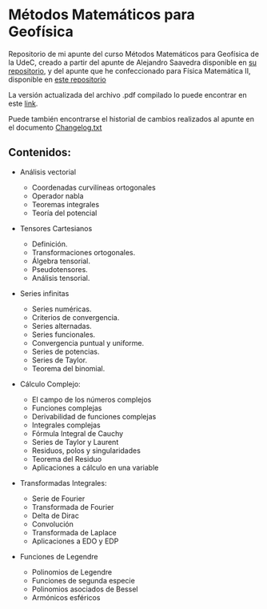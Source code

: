 # Métodos Matemáticos para Geofísica
Repositorio de mi apunte del curso Métodos Matemáticos para Geofísica de la UdeC, creado a partir del apunte de Alejandro Saavedra disponible en [su repositorio](https://github.com/AleSaa66/Fisica-Matematica), y del apunte que he confeccionado para Física Matemática II, disponible en [este repositorio](https://github.com/AleSaa66/Fisica-Matematica-II)


La versión actualizada del archivo .pdf compilado lo puede encontrar en este [link](https://drive.google.com/file/d/1SjQp67BPGIG51J9gHCgBZcO8bQyXrppU/view?usp=sharing).

Puede también encontrarse el historial de cambios realizados al apunte en el documento [Changelog.txt](https://github.com/Pedroga-cc/MMG/blob/main/changelog.txt)

## Contenidos:

* Análisis vectorial

  - Coordenadas curvilíneas ortogonales
  - Operador nabla
  - Teoremas integrales
  - Teoría del potencial

* Tensores Cartesianos

  - Definición.
  - Transformaciones ortogonales.
  - Álgebra tensorial.
  - Pseudotensores.
  - Análisis tensorial.
 
* Series infinitas

  - Series numéricas.
  - Criterios de convergencia.
  - Series alternadas.
  - Series funcionales.
  - Convergencia puntual y uniforme.
  - Series de potencias.
  - Series de Taylor.
  - Teorema del binomial.

* Cálculo Complejo: 

  - El campo de los números complejos
  - Funciones complejas
  - Derivabilidad de funciones complejas
  - Integrales complejas
  - Fórmula Integral de Cauchy
  - Series de Taylor y Laurent
  - Residuos, polos y singularidades
  - Teorema del Residuo
  - Aplicaciones a cálculo en una variable


* Transformadas Integrales:

  - Serie de Fourier
  - Transformada de Fourier
  - Delta de Dirac
  - Convolución
  - Transformada de Laplace
  - Aplicaciones a EDO y EDP

* Funciones de Legendre

  - Polinomios de Legendre
  - Funciones de segunda especie
  - Polinomios asociados de Bessel
  - Armónicos esféricos

<!-- Además, en los apéndices se cubren los siguientes temas:

* Espacio de Funciones

* Ecuaciones diferenciales por el método de series -->